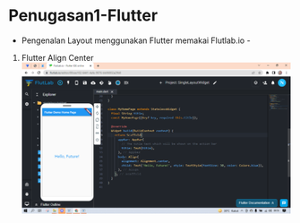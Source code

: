 # Penugasan1-Flutter
 - Pengenalan Layout menggunakan Flutter memakai Flutlab.io -
 
1)  Flutter Align Center
![Alt Text](https://github.com/nurisarahmi28/Penugasan1-Flutter/blob/main/Flutter_alignCenter.png?raw=true)


